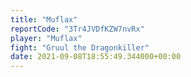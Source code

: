 ```yaml
---
title: "Muflax"
reportCode: "3Tr4JVDfKZW7nvRx"
player: "Muflax"
fight: "Gruul the Dragonkiller"
date: 2021-09-08T18:55:49.344000+00:00
---
```

